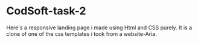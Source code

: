 # CodSoft-task-2
Here's a responsive landing page i made using Html and CSS purely. It is a clone of one of the css templates i took from a website-Aria.
